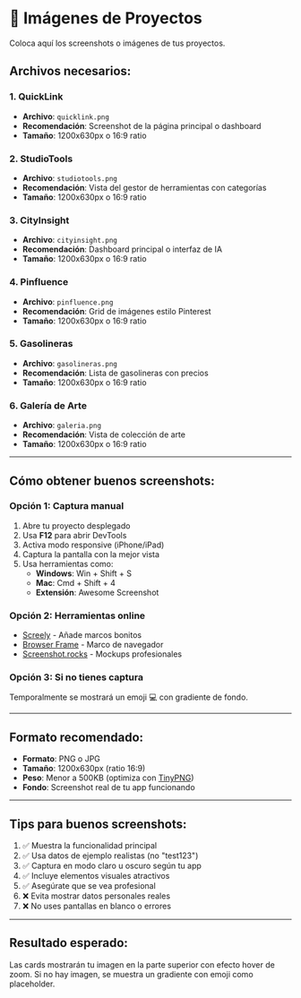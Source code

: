 # 📸 Imágenes de Proyectos

Coloca aquí los screenshots o imágenes de tus proyectos.

## Archivos necesarios:

### 1. QuickLink

- **Archivo**: `quicklink.png`
- **Recomendación**: Screenshot de la página principal o dashboard
- **Tamaño**: 1200x630px o 16:9 ratio

### 2. StudioTools

- **Archivo**: `studiotools.png`
- **Recomendación**: Vista del gestor de herramientas con categorías
- **Tamaño**: 1200x630px o 16:9 ratio

### 3. CityInsight

- **Archivo**: `cityinsight.png`
- **Recomendación**: Dashboard principal o interfaz de IA
- **Tamaño**: 1200x630px o 16:9 ratio

### 4. Pinfluence

- **Archivo**: `pinfluence.png`
- **Recomendación**: Grid de imágenes estilo Pinterest
- **Tamaño**: 1200x630px o 16:9 ratio

### 5. Gasolineras

- **Archivo**: `gasolineras.png`
- **Recomendación**: Lista de gasolineras con precios
- **Tamaño**: 1200x630px o 16:9 ratio

### 6. Galería de Arte

- **Archivo**: `galeria.png`
- **Recomendación**: Vista de colección de arte
- **Tamaño**: 1200x630px o 16:9 ratio

---

## Cómo obtener buenos screenshots:

### Opción 1: Captura manual

1. Abre tu proyecto desplegado
2. Usa **F12** para abrir DevTools
3. Activa modo responsive (iPhone/iPad)
4. Captura la pantalla con la mejor vista
5. Usa herramientas como:
   - **Windows**: Win + Shift + S
   - **Mac**: Cmd + Shift + 4
   - **Extensión**: Awesome Screenshot

### Opción 2: Herramientas online

- [Screely](https://screely.com/) - Añade marcos bonitos
- [Browser Frame](https://browserframe.com/) - Marco de navegador
- [Screenshot.rocks](https://screenshot.rocks/) - Mockups profesionales

### Opción 3: Si no tienes captura

Temporalmente se mostrará un emoji 💻 con gradiente de fondo.

---

## Formato recomendado:

- **Formato**: PNG o JPG
- **Tamaño**: 1200x630px (ratio 16:9)
- **Peso**: Menor a 500KB (optimiza con [TinyPNG](https://tinypng.com/))
- **Fondo**: Screenshot real de tu app funcionando

---

## Tips para buenos screenshots:

1. ✅ Muestra la funcionalidad principal
2. ✅ Usa datos de ejemplo realistas (no "test123")
3. ✅ Captura en modo claro u oscuro según tu app
4. ✅ Incluye elementos visuales atractivos
5. ✅ Asegúrate que se vea profesional
6. ❌ Evita mostrar datos personales reales
7. ❌ No uses pantallas en blanco o errores

---

## Resultado esperado:

Las cards mostrarán tu imagen en la parte superior con efecto hover de zoom.
Si no hay imagen, se muestra un gradiente con emoji como placeholder.
